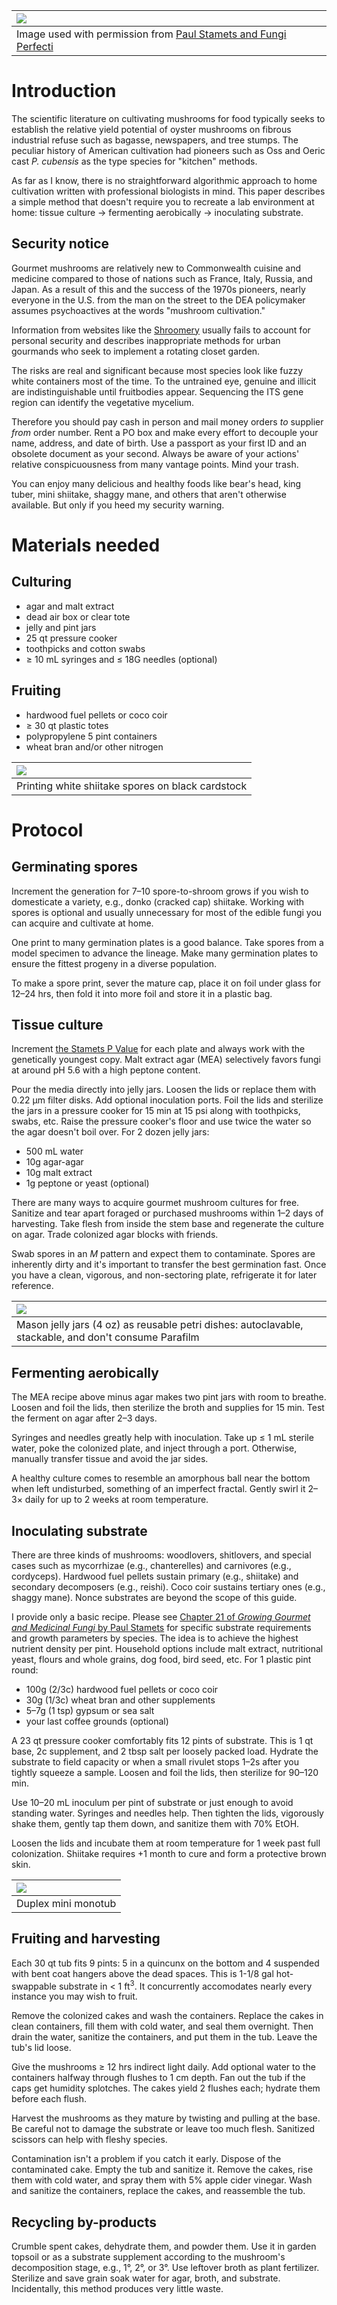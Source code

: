 | ![](lifecycle.png)	|
| :---			|
| Image used with permission from [Paul Stamets and Fungi Perfecti](https://hostdefense.com/blogs/host-defense-blog/the-mushroom-lifecycle) |


# Introduction

The scientific literature on cultivating mushrooms for food typically seeks to establish the relative yield potential of oyster mushrooms on fibrous industrial refuse such as bagasse, newspapers, and tree stumps.
The peculiar history of American cultivation had pioneers such as Oss and Oeric cast *P. cubensis* as the type species for "kitchen" methods.

As far as I know, there is no straightforward algorithmic approach to home cultivation written with professional biologists in mind.
This paper describes a simple method that doesn't require you to recreate a lab environment at home: tissue culture → fermenting aerobically → inoculating substrate.


## Security notice

Gourmet mushrooms are relatively new to Commonwealth cuisine and medicine compared to those of nations such as France, Italy, Russia, and Japan.
As a result of this and the success of the 1970s pioneers, nearly everyone in the U.S. from the man on the street to the DEA policymaker assumes psychoactives at the words "mushroom cultivation."

Information from websites like the [Shroomery](https://www.shroomery.org/forums/) usually fails to account for personal security and describes inappropriate methods for urban gourmands who seek to implement a rotating closet garden.

The risks are real and significant because most species look like fuzzy white containers most of the time.
To the untrained eye, genuine and illicit are indistinguishable until fruitbodies appear.
Sequencing the ITS gene region can identify the vegetative mycelium.

Therefore you should pay cash in person and mail money orders *to* supplier *from* order number.
Rent a PO box and make every effort to decouple your name, address, and date of birth.
Use a passport as your first ID and an obsolete document as your second.
Always be aware of your actions' relative conspicuousness from many vantage points.
Mind your trash.

You can enjoy many delicious and healthy foods like bear's head, king tuber, mini shiitake, shaggy mane, and others that aren't otherwise available.
But only if you heed my security warning.


# Materials needed

## Culturing

- agar and malt extract
- dead air box or clear tote
- jelly and pint jars
- 25 qt pressure cooker
- toothpicks and cotton swabs
- ≥ 10 mL syringes and ≤ 18G needles (optional)


## Fruiting

- hardwood fuel pellets or coco coir
- ≥ 30 qt plastic totes
- polypropylene 5 pint containers
- wheat bran and/or other nitrogen


| ![](shiitake.print.jpg)	|
| :---				|
| Printing white shiitake spores on black cardstock |


# Protocol

## Germinating spores

Increment the generation for 7–10 spore-to-shroom grows if you wish to domesticate a variety, e.g., donko (cracked cap) shiitake.
Working with spores is optional and usually unnecessary for most of the edible fungi you can acquire and cultivate at home.

One print to many germination plates is a good balance.
Take spores from a model specimen to advance the lineage.
Make many germination plates to ensure the fittest progeny in a diverse population.

To make a spore print, sever the mature cap, place it on foil under glass for 12–24 hrs, then fold it into more foil and store it in a plastic bag.


## Tissue culture

Increment [the Stamets P Value](http://www.fungi.com/blog/items/what-is-the-stamets-p-value-system.html) for each plate and always work with the genetically youngest copy.
Malt extract agar (MEA) selectively favors fungi at around pH 5.6 with a high peptone content.

Pour the media directly into jelly jars.
Loosen the lids or replace them with 0.22 μm filter disks.
Add optional inoculation ports.
Foil the lids and sterilize the jars in a pressure cooker for 15 min at 15 psi along with toothpicks, swabs, etc.
Raise the pressure cooker's floor and use twice the water so the agar doesn't boil over.
For 2 dozen jelly jars:

- 500 mL water
- 10g agar-agar
- 10g malt extract
- 1g peptone or yeast (optional)

There are many ways to acquire gourmet mushroom cultures for free.
Sanitize and tear apart foraged or purchased mushrooms within 1–2 days of harvesting.
Take flesh from inside the stem base and regenerate the culture on agar.
Trade colonized agar blocks with friends.

Swab spores in an *M* pattern and expect them to contaminate.
Spores are inherently dirty and it's important to transfer the best germination fast.
Once you have a clean, vigorous, and non-sectoring plate, refrigerate it for later reference.


| ![](media.plates.jpg)	|
| :---			|
| Mason jelly jars (4 oz) as reusable petri dishes: autoclavable, stackable, and don't consume Parafilm |


## Fermenting aerobically

The MEA recipe above minus agar makes two pint jars with room to breathe.
Loosen and foil the lids, then sterilize the broth and supplies for 15 min.
Test the ferment on agar after 2–3 days.

Syringes and needles greatly help with inoculation.
Take up ≤ 1 mL sterile water, poke the colonized plate, and inject through a port.
Otherwise, manually transfer tissue and avoid the jar sides.

A healthy culture comes to resemble an amorphous ball near the bottom when left undisturbed, something of an imperfect fractal.
Gently swirl it 2–3× daily for up to 2 weeks at room temperature.


## Inoculating substrate

There are three kinds of mushrooms: woodlovers, shitlovers, and special cases such as mycorrhizae (e.g., chanterelles) and carnivores (e.g., cordyceps).
Hardwood fuel pellets sustain primary (e.g., shiitake) and secondary decomposers (e.g., reishi).
Coco coir sustains tertiary ones (e.g., shaggy mane).
Nonce substrates are beyond the scope of this guide.

I provide only a basic recipe.
Please see [Chapter 21 of *Growing Gourmet and Medicinal Fungi* by Paul Stamets](http://library.uniteddiversity.coop/Permaculture/Growing_Gourmet_and_Medicinal_Mushrooms.pdf) for specific substrate requirements and growth parameters by species.
The idea is to achieve the highest nutrient density per pint.
Household options include malt extract, nutritional yeast, flours and whole grains, dog food, bird seed, etc.
For 1 plastic pint round:

- 100g (2/3c) hardwood fuel pellets or coco coir
- 30g (1/3c) wheat bran and other supplements
- 5–7g (1 tsp) gypsum or sea salt
- your last coffee grounds (optional)

A 23 qt pressure cooker comfortably fits 12 pints of substrate.
This is 1 qt base, 2c supplement, and 2 tbsp salt per loosely packed load.
Hydrate the substrate to field capacity or when a small rivulet stops 1–2s after you tightly squeeze a sample.
Loosen and foil the lids, then sterilize for 90–120 min.

Use 10–20 mL inoculum per pint of substrate or just enough to avoid standing water.
Syringes and needles help.
Then tighten the lids, vigorously shake them, gently tap them down, and sanitize them with 70% EtOH.

Loosen the lids and incubate them at room temperature for 1 week past full colonization.
Shiitake requires +1 month to cure and form a protective brown skin.


| ![](duplex.monotub.jpg)	|
| :---				|
| Duplex mini monotub		|


## Fruiting and harvesting

Each 30 qt tub fits 9 pints: 5 in a quincunx on the bottom and 4 suspended with bent coat hangers above the dead spaces.
This is 1-1/8 gal hot-swappable substrate in < 1 ft<sup>3</sup>.
It concurrently accomodates nearly every instance you may wish to fruit.

Remove the colonized cakes and wash the containers.
Replace the cakes in clean containers, fill them with cold water, and seal them overnight.
Then drain the water, sanitize the containers, and put them in the tub.
Leave the tub's lid loose.

Give the mushrooms ≥ 12 hrs indirect light daily.
Add optional water to the containers halfway through flushes to 1 cm depth.
Fan out the tub if the caps get humidity splotches.
The cakes yield 2 flushes each; hydrate them before each flush.

Harvest the mushrooms as they mature by twisting and pulling at the base.
Be careful not to damage the substrate or leave too much flesh.
Sanitized scissors can help with fleshy species.

Contamination isn't a problem if you catch it early.
Dispose of the contaminated cake.
Empty the tub and sanitize it.
Remove the cakes, rise them with cold water, and spray them with 5% apple cider vinegar.
Wash and sanitize the containers, replace the cakes, and reassemble the tub.


## Recycling by-products

Crumble spent cakes, dehydrate them, and powder them.
Use it in garden topsoil or as a substrate supplement according to the mushroom's decomposition stage, e.g., 1°, 2°, or 3°.
 Use leftover broth as plant fertilizer.
Sterilize and save grain soak water for agar, broth, and substrate.
Incidentally, this method produces very little waste.
